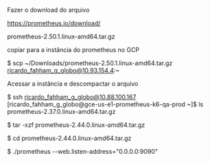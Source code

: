 Fazer o download do arquivo

https://prometheus.io/download/

prometheus-2.50.1.linux-amd64.tar.gz

copiar para a instância do prometheus no GCP

$ scp ~/Downloads/prometheus-2.50.1.linux-amd64.tar.gz ricardo_fahham_g_globo@10.93.154.4:~

Acessar a instância e descompactar o arquivo

$ ssh ricardo_fahham_g_globo@10.88.100.167
[ricardo_fahham_g_globo@gce-us-e1-prometheus-k6-qa-prod ~]$ ls
prometheus-2.37.0.linux-amd64.tar.gz

$ tar -xzf prometheus-2.44.0.linux-amd64.tar.gz

$ cd prometheus-2.44.0.linux-amd64.tar.gz

$ ./prometheus --web.listen-address="0.0.0.0:9090"